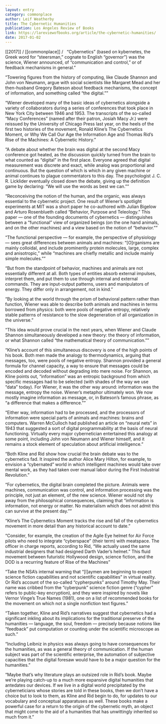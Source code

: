 ```yaml
---
layout: entry
category: commonplace
author: Leif Weatherby
title: The Cybernetic Humanities
publication: Los Angeles Review of Books
link: https://lareviewofbooks.org/article/the-cybernetic-humanities/
date: 2017-01-02
---
```


[[2017]] / [[commonplace]] / 
 
“Cybernetics” (based on kybernetes, the Greek word for “steersman,” cognate to English “governor”) was the science, Wiener announced, of “communication and control,” or of feedback mechanisms in general.”

“Towering figures from the history of computing, like Claude Shannon and John von Neumann, argue with social scientists like Margaret Mead and her then-husband Gregory Bateson about feedback mechanisms, the concept of information, and something called “the digital.””

“Wiener developed many of the basic ideas of cybernetics alongside a variety of collaborators during a series of conferences that took place in New York City between 1946 and 1953. The transcripts of the so-called “Macy Conferences” (named after their patron, Josiah Macy Jr.) were reissued by the University of Chicago Press last year, on the heels of the first two histories of the movement, Ronald Kline’s The Cybernetics Moment, or Why We Call Our Age the Information Age and Thomas Rid’s Rise of the Machines: A Cybernetic History.”

“A debate about whether the brain was digital at the second Macy conference got heated, as the discussion quickly turned from the brain to what counted as “digital” in the first place. Everyone agreed that digital measurement was discrete and exact, while analog was proportional and continuous. But the question of which is which in any given machine or animal continues to plague commentators to this day. The psychologist J. C. R. Licklider eventually closed down the debate, giving up the definition game by declaring: “We will use the words as best we can.””

“Reconceiving the notion of the human, and the organic, was always essential to the cybernetic project. One result of Wiener’s spotlight experiments at MIT was a short paper he co-authored with Julian Bigelow and Arturo Rosenblueth called “Behavior, Purpose and Teleology.” This paper — one of the founding documents of cybernetics — distinguishes between a “functional” view of organized beings (on the one hand animals, and on the other machines) and a view based on the notion of “behavior.””

“The functional perspective — for example, the perspective of physiology — sees great differences between animals and machines: “[O]rganisms are mainly colloidal, and include prominently protein molecules, large, complex and anisotropic,” while “machines are chiefly metallic and include mainly simple molecules.””

“But from the standpoint of behavior, machines and animals are not essentially different at all. Both types of entities absorb external impulses, interpret them, and put them to use through internal and external commands. They are input-output patterns, users and manipulators of energy. They differ only in arrangement, not in kind.”

“By looking at the world through the prism of behavioral pattern rather than function, Wiener was able to describe both animals and machines in terms borrowed from physics: both were pools of negative entropy, relatively stable patterns of resistance to the slow degeneration of all organization in the universe.”

“This idea would prove crucial in the next years, when Wiener and Claude Shannon simultaneously developed a new theory: the theory of information, or what Shannon called “the mathematical theory of communication.””

“Kline’s account of this simultaneous discovery is one of the high points of his book. Both men made the analogy to thermodynamics, arguing that messages, too, were pools of negative entropy. Shannon provided a general formula for channel capacity, a way to ensure that messages could be encoded and decoded without degrading into mere noise. For Shannon, as Kline points out, “information” was an entropic background from which specific messages had to be selected (with shades of the way we use “data” today). For Wiener, it was the other way around: information was the message, entropy the noise. Wiener’s metaphor ultimately won. We now mostly imagine information as message, or, in Bateson’s famous phrase, as “a difference that makes a difference.””

“Either way, information had to be processed, and the processors of information were special parts of animals and machines: brains and computers. Warren McCulloch had published an article on “neural nets” in 1943 that suggested a sort of digital programmability at the basis of neural functioning. Virtually every major cybernetician entertained this analogy at some point, including John von Neumann and Wiener himself, and it remains a stock element of speculation about artificial intelligence.”

“Both Kline and Rid show how crucial the brain debate was to the cybernetics fad. It inspired the author Alice Mary Hilton, for example, to envision a “cybernated” world in which intelligent machines would take over mental work, as they had taken over manual labor during the First Industrial Revolution.”

“For cybernetics, the digital brain completed the picture. Animals were machines, communication was control, and information processing was the principle, not just an element, of the new science. Wiener would not shy away from the philosophical consequences, claiming that “information is information, not energy or matter. No materialism which does not admit this can survive at the present day.””

“Kline’s The Cybernetics Moment tracks the rise and fall of the cybernetics movement in more detail than any historical account to date.”

“Consider, for example, the creation of the Agile Eye helmet for Air Force pilots who need to integrate “cyberspace” (their term) with meatspace. The officer in charge reports, according to Rid, “We actually used the same industrial designers that had designed Darth Vader’s helmet.” This fluid movement between futuristic Hollywood design, science fiction, and the DOD is a recurring feature of Rise of the Machines”

“Take the NSA’s internal warning that “[l]aymen are beginning to expect science fiction capabilities and not scientific capabilities” in virtual reality. Or Rid’s account of the so-called “cypherpunks” around Timothy May. Their name was cribbed from the “cyberpunk” science fiction genre (“cypher” refers to public-key encryption), and they were inspired by novels like Vernor Vinge’s True Names (1981), one on a list of recommended books for the movement on which not a single nonfiction text figures.”

“Taken together, Kline and Rid’s narratives suggest that cybernetics had a significant inkling about its implications for the traditional preserve of the humanities — language, the soul, freedom — precisely because notions like “feedback” put computation or counting under the scientific microscope as such.”

“Including Leibniz in physics was always going to have consequences for the humanities, as was a general theory of communication. If the human subject was part of the scientific enterprise, the automation of subjective capacities that the digital foresaw would have to be a major question for the humanities.”

“Maybe that’s why literature plays an outsized role in Rid’s book. Maybe we’re playing catch-up to a much more expansive digital humanities that antedates our devices. If we live in a digital world precipitated by the cyberneticians whose stories are told in these books, then we don’t have a choice but to look to them, as Kline and Rid begin to do, for updates to our vocabulary and conceptual apparatuses as well. These books make a powerful case for a return to the origin of the cybernetic myth, an object that might come to the aid of a humanities that has unwittingly inherited so much from it.”



